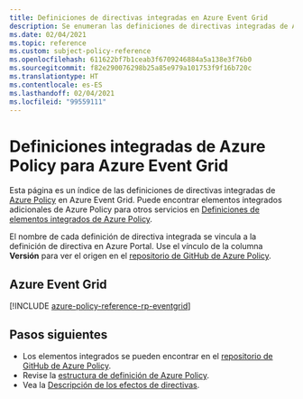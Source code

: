 ```yaml
---
title: Definiciones de directivas integradas en Azure Event Grid
description: Se enumeran las definiciones de directivas integradas de Azure Policy en Azure Event Grid. Estas definiciones de directivas integradas proporcionan enfoques comunes para administrar los recursos de Azure.
ms.date: 02/04/2021
ms.topic: reference
ms.custom: subject-policy-reference
ms.openlocfilehash: 611622bf7b1ceab3f6709246884a5a138e3f76b0
ms.sourcegitcommit: f82e290076298b25a85e979a101753f9f16b720c
ms.translationtype: HT
ms.contentlocale: es-ES
ms.lasthandoff: 02/04/2021
ms.locfileid: "99559111"
---
```

# <a name="azure-policy-built-in-definitions-for-azure-event-grid"></a>Definiciones integradas de Azure Policy para Azure Event Grid

Esta página es un índice de las definiciones de directivas integradas de [Azure Policy](../governance/policy/overview.md) en Azure Event Grid. Puede encontrar elementos integrados adicionales de Azure Policy para otros servicios en [Definiciones de elementos integrados de Azure Policy](../governance/policy/samples/built-in-policies.md).

El nombre de cada definición de directiva integrada se vincula a la definición de directiva en Azure Portal. Use el vínculo de la columna **Versión** para ver el origen en el [repositorio de GitHub de Azure Policy](https://github.com/Azure/azure-policy).

## <a name="azure-event-grid"></a>Azure Event Grid

[!INCLUDE [azure-policy-reference-rp-eventgrid](../../includes/policy/reference/byrp/microsoft.eventgrid.md)]

## <a name="next-steps"></a>Pasos siguientes

- Los elementos integrados se pueden encontrar en el [repositorio de GitHub de Azure Policy](https://github.com/Azure/azure-policy).
- Revise la [estructura de definición de Azure Policy](../governance/policy/concepts/definition-structure.md).
- Vea la [Descripción de los efectos de directivas](../governance/policy/concepts/effects.md).

